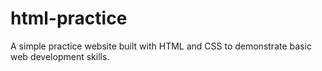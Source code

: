 # html-practice
A simple practice website built with HTML and CSS to demonstrate basic web development skills.
